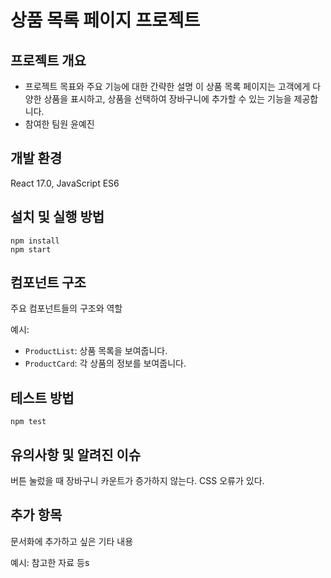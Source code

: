 # 상품 목록 페이지 프로젝트

## 프로젝트 개요

- 프로젝트 목표와 주요 기능에 대한 간략한 설명
  이 상품 목록 페이지는 고객에게 다양한 상품을 표시하고, 상품을 선택하여 장바구니에 추가할 수 있는 기능을 제공합니다.
- 참여한 팀원
  윤예진

## 개발 환경

React 17.0, JavaScript ES6

## 설치 및 실행 방법

```
npm install
npm start
```

## 컴포넌트 구조

주요 컴포넌트들의 구조와 역할

예시:

- `ProductList`: 상품 목록을 보여줍니다.
- `ProductCard`: 각 상품의 정보를 보여줍니다.

## 테스트 방법

```
npm test
```

## 유의사항 및 알려진 이슈

버튼 눌렀을 때 장바구니 카운트가 증가하지 않는다.
CSS 오류가 있다.

## 추가 항목

문서화에 추가하고 싶은 기타 내용

예시: 참고한 자료 등s
